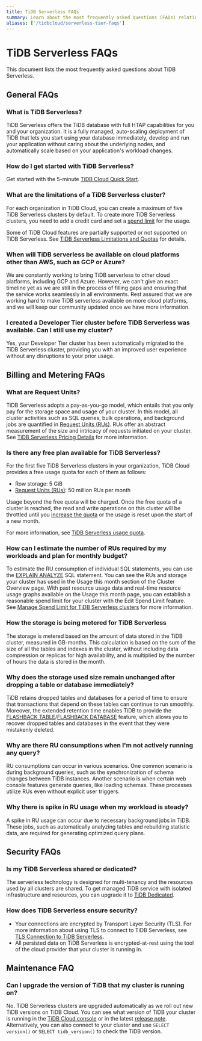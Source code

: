 ```yaml
---
title: TiDB Serverless FAQs
summary: Learn about the most frequently asked questions (FAQs) relating to TiDB Serverless.
aliases: ['/tidbcloud/serverless-tier-faqs']
---
```


# TiDB Serverless FAQs

<!-- markdownlint-disable MD026 -->

This document lists the most frequently asked questions about TiDB Serverless.

## General FAQs

### What is TiDB Serverless?

TiDB Serverless offers the TiDB database with full HTAP capabilities for you and your organization. It is a fully managed, auto-scaling deployment of TiDB that lets you start using your database immediately, develop and run your application without caring about the underlying nodes, and automatically scale based on your application's workload changes.

### How do I get started with TiDB Serverless?

Get started with the 5-minute [TiDB Cloud Quick Start](/tidb-cloud/tidb-cloud-quickstart.md).

### What are the limitations of a TiDB Serverless cluster?

For each organization in TiDB Cloud, you can create a maximum of five TiDB Serverless clusters by default. To create more TiDB Serverless clusters, you need to add a credit card and set a [spend limit](/tidb-cloud/tidb-cloud-glossary.md#spend-limit) for the usage.

Some of TiDB Cloud features are partially supported or not supported on TiDB Serverless. See [TiDB Serverless Limitations and Quotas](/tidb-cloud/serverless-limitations.md) for details.

### When will TiDB serverless be available on cloud platforms other than AWS, such as GCP or Azure?

We are constantly working to bring TiDB serverless to other cloud platforms, including GCP and Azure. However, we can't give an exact timeline yet as we are still in the process of filling gaps and ensuring that the service works seamlessly in all environments. Rest assured that we are working hard to make TiDB serverless available on more cloud platforms, and we will keep our community updated once we have more information.

### I created a Developer Tier cluster before TiDB Serverless was available. Can I still use my cluster?

Yes, your Developer Tier cluster has been automatically migrated to the TiDB Serverless cluster, providing you with an improved user experience without any disruptions to your prior usage.

## Billing and Metering FAQs

### What are Request Units?

TiDB Serverless adopts a pay-as-you-go model, which entails that you only pay for the storage space and usage of your cluster. In this model, all cluster activities such as SQL queries, bulk operations, and background jobs are quantified in [Request Units (RUs)](/tidb-cloud/tidb-cloud-glossary.md#request-unit). RUs offer an abstract measurement of the size and intricacy of requests initiated on your cluster. See [TiDB Serverless Pricing Details](https://www.pingcap.com/tidb-cloud-serverless-pricing-details/) for more information.

### Is there any free plan available for TiDB Serverless?

For the first five TiDB Serverless clusters in your organization, TiDB Cloud provides a free usage quota for each of them as follows:

- Row storage: 5 GiB
- [Request Units (RUs)](/tidb-cloud/tidb-cloud-glossary.md#request-unit): 50 million RUs per month

Usage beyond the free quota will be charged. Once the free quota of a cluster is reached, the read and write operations on this cluster will be throttled until you [increase the quota](/tidb-cloud/manage-serverless-spend-limit.md#update-spend-limit) or the usage is reset upon the start of a new month.

For more information, see [TiDB Serverless usage quota](/tidb-cloud/select-cluster-tier.md#usage-quota).

### How can I estimate the number of RUs required by my workloads and plan for monthly budget?

To estimate the RU consumption of individual SQL statements, you can use the [EXPLAIN ANALYZE](/sql-statements/sql-statement-explain-analyze.md) SQL statement. You can see the RUs and storage your cluster has used in the Usage this month section of the Cluster Overview page. With past resource usage data and real-time resource usage graphs available on the Usage this month page, you can establish a reasonable spend limit for your cluster with the Edit Spend Limit feature. See [Manage Spend Limit for TiDB Serverless clusters](/tidb-cloud/manage-serverless-spend-limit.md) for more information.

### How the storage is being metered for TiDB Serverless

The storage is metered based on the amount of data stored in the TiDB cluster, measured in GB-months. This calculation is based on the sum of the size of all the tables and indexes in the cluster, without including data compression or replicas for high availability, and is multiplied by the number of hours the data is stored in the month.

### Why does the storage used size remain unchanged after dropping a table or database immediately?

TiDB retains dropped tables and databases for a period of time to ensure that transactions that depend on these tables can continue to run smoothly. Moreover, the extended retention time enables TiDB to provide the [FLASHBACK TABLE](/sql-statements/sql-statement-flashback-table.md)/[FLASHBACK DATABASE](/sql-statements/sql-statement-flashback-database.md) feature, which allows you to recover dropped tables and databases in the event that they were mistakenly deleted.

### Why are there RU consumptions when I'm not actively running any query?

RU consumptions can occur in various scenarios. One common scenario is during background queries, such as the synchronization of schema changes between TiDB instances. Another scenario is when certain web console features generate queries, like loading schemas. These processes utilize RUs even without explicit user triggers.

### Why there is spike in RU usage when my workload is steady?

A spike in RU usage can occur due to necessary background jobs in TiDB. These jobs, such as automatically analyzing tables and rebuilding statistic data, are required for generating optimized query plans.

## Security FAQs

### Is my TiDB Serverless shared or dedicated?

The serverless technology is designed for multi-tenancy and the resources used by all clusters are shared. To get managed TiDB service with isolated infrastructure and resources, you can upgrade it to [TiDB Dedicated](/tidb-cloud/select-cluster-tier.md#tidb-dedicated).

### How does TiDB Serverless ensure security?

- Your connections are encrypted by Transport Layer Security (TLS). For more information about using TLS to connect to TiDB Serverless, see [TLS Connection to TiDB Serverless](/tidb-cloud/secure-connections-to-serverless-clusters.md).
- All persisted data on TiDB Serverless is encrypted-at-rest using the tool of the cloud provider that your cluster is running in.

## Maintenance FAQ

### Can I upgrade the version of TiDB that my cluster is running on?

No. TiDB Serverless clusters are upgraded automatically as we roll out new TiDB versions on TiDB Cloud. You can see what version of TiDB your cluster is running in the [TiDB Cloud console](https://tidbcloud.com/console/clusters) or in the latest [release note](https://docs.pingcap.com/tidbcloud/tidb-cloud-release-notes). Alternatively, you can also connect to your cluster and use `SELECT version()` or `SELECT tidb_version()` to check the TiDB version.
